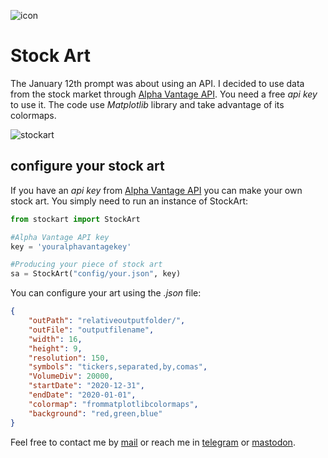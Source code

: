 ![icon](https://gitlab.com/rodrigovalla/genuary2021/-/raw/master/assets/img/logo_64.png)

# Stock Art

The January 12th prompt was about using an API. I decided to use data from the stock market through
[Alpha Vantage API](https://www.alphavantage.co/). You need a free *api key* to use it. The code use
*Matplotlib* library and take advantage of its colormaps.  

![stockart](https://gitlab.com/rodrigovalla/genuary2021/-/raw/master/assets/img/stockart.jpg)

## configure your stock art

If you have an *api key* from [Alpha Vantage API](https://www.alphavantage.co/) you can make your own
stock art. You simply need to run an instance of StockArt:  

```python
from stockart import StockArt

#Alpha Vantage API key
key = 'youralphavantagekey'

#Producing your piece of stock art
sa = StockArt("config/your.json", key)
```
You can configure your art using the *.json* file:

```json
{
	"outPath": "relativeoutputfolder/",
	"outFile": "outputfilename",
	"width": 16,
	"height": 9,
	"resolution": 150,
	"symbols": "tickers,separated,by,comas",
	"VolumeDiv": 20000,
	"startDate": "2020-12-31",
	"endDate": "2020-01-01",
	"colormap": "frommatplotlibcolormaps",
	"background": "red,green,blue"
}
```

Feel free to contact me by [mail](mailto:rodrigovalla@protonmail.ch) or reach me in
[telegram](https://t.me/rvalla) or [mastodon](https://fosstodon.org/@rvalla).

